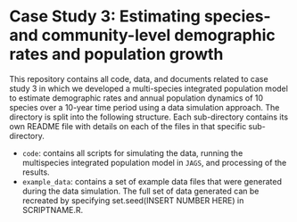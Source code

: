 # Case Study 3: Estimating species- and community-level demographic rates and population growth 

This repository contains all code, data, and documents related to case study 3 in which we developed a multi-species integrated population model to estimate demographic rates and annual population dynamics of 10 species over a 10-year time period using a data simulation approach. The directory is split into the following structure. Each sub-directory contains its own README file with details on each of the files in that specific sub-directory.

+ `code`: contains all scripts for simulating the data, running the multispecies integrated population model in `JAGS`, and processing of the results.
+ `example_data`: contains a set of example data files that were generated during the data simulation. The full set of data generated can be recreated by specifying set.seed(INSERT NUMBER HERE) in SCRIPTNAME.R.
